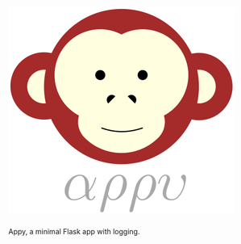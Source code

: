# ![appy_title](https://github.com/trouchet/appy/blob/b34c03160d0ccee2e9071debfe18b7571aa50e4f/images/appy.png)

Appy, a minimal Flask app with logging.
